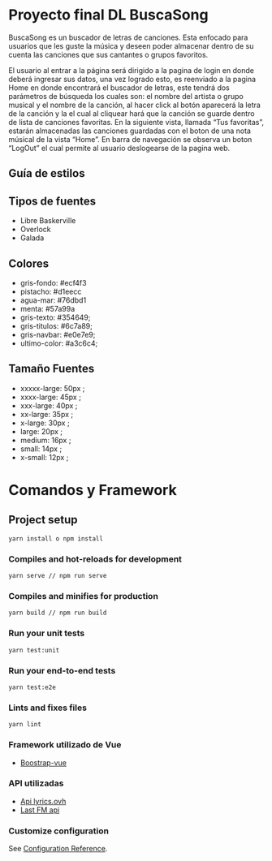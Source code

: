 
# Proyecto final DL BuscaSong

BuscaSong es un buscador de letras de canciones. Esta enfocado para usuarios que les guste la música y deseen poder almacenar dentro de su cuenta las canciones que sus cantantes o grupos favoritos.

El usuario al entrar a la página será dirigido a la pagina de login en donde deberá ingresar sus datos, una vez logrado esto, es reenviado a la pagina Home en donde encontrará el buscador de letras, este tendrá dos parámetros de búsqueda los cuales son: el nombre del artista o grupo musical y el nombre de la canción, al hacer click al botón aparecerá la letra de la canción y la el cual al cliquear hará que la canción se guarde dentro de lista de canciones favoritas.
En la siguiente vista, llamada “Tus favoritas”, estarán almacenadas las canciones guardadas con el boton de una nota músical de la vista “Home”.  En barra de navegación se observa un boton “LogOut” el cual permite al usuario deslogearse de la pagina web.

## Guía de estilos

## Tipos de fuentes

- Libre Baskerville
- Overlock
- Galada

## Colores
- gris-fondo: #ecf4f3
- pistacho: #d1eecc
- agua-mar: #76dbd1
- menta: #57a99a
- gris-texto: #354649;
- gris-titulos: #6c7a89;
- gris-navbar: #e0e7e9;
- ultimo-color: #a3c6c4;

## Tamaño Fuentes
- xxxxx-large: 50px ;
- xxxx-large: 45px ;
- xxx-large: 40px ;
- xx-large: 35px ;
- x-large: 30px ;
- large: 20px ;
- medium: 16px ;
- small: 14px ;
- x-small: 12px ;

# Comandos y Framework

## Project setup

```
yarn install o npm install
```

### Compiles and hot-reloads for development

```
yarn serve // npm run serve
```

### Compiles and minifies for production

```
yarn build // npm run build
```

### Run your unit tests

```
yarn test:unit
```

### Run your end-to-end tests

```
yarn test:e2e
```

### Lints and fixes files

```
yarn lint
```

### Framework utilizado de Vue

- [Boostrap-vue](https://bootstrap-vue.org/)

### API utilizadas

- [Api lyrics.ovh](https://lyricsovh.docs.apiary.io/)
- [Last FM api](https://www.last.fm/api/show/artist.getInfo)

### Customize configuration

See [Configuration Reference](https://cli.vuejs.org/config/).

